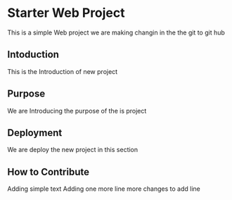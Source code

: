 # Starter Web Project
This is a simple Web project
we are making changin in the the git to git hub

## Intoduction
This is the Introduction of new project 

## Purpose

We are Introducing the purpose of the is project

## Deployment

We are deploy the new project in this section

## How to Contribute

Adding simple text
Adding one more line
more changes to add line